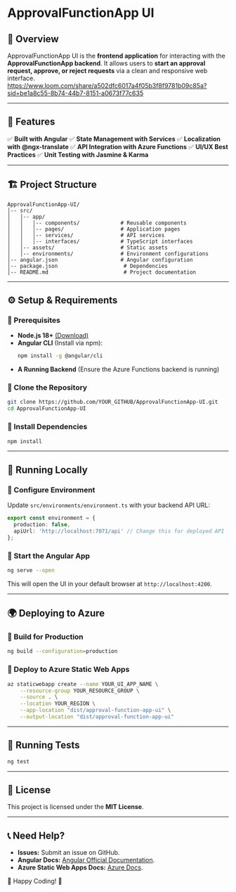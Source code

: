 # ApprovalFunctionApp UI

## 📌 Overview
ApprovalFunctionApp UI is the **frontend application** for interacting with the **ApprovalFunctionApp backend**. It allows users to **start an approval request, approve, or reject requests** via a clean and responsive web interface.
https://www.loom.com/share/a502dfc6017a4f05b3f8f9781b09c85a?sid=be1a8c55-8b74-44b7-8151-a0673f77c635

---

## 🚀 Features
✅ **Built with Angular**
✅ **State Management with Services**
✅ **Localization with @ngx-translate**
✅ **API Integration with Azure Functions**
✅ **UI/UX Best Practices**
✅ **Unit Testing with Jasmine & Karma**

---

## 🏗️ Project Structure
```
ApprovalFunctionApp-UI/
│-- src/
│   │-- app/
│   │   │-- components/             # Reusable components
│   │   │-- pages/                  # Application pages
│   │   │-- services/               # API services
│   │   │-- interfaces/             # TypeScript interfaces
│   │-- assets/                     # Static assets
│   │-- environments/               # Environment configurations
│-- angular.json                    # Angular configuration
│-- package.json                     # Dependencies
│-- README.md                        # Project documentation
```

---

## ⚙️ Setup & Requirements
### 🔹 Prerequisites
- **Node.js 18+** [(Download)](https://nodejs.org/)
- **Angular CLI** (Install via npm):
  ```sh
  npm install -g @angular/cli
  ```
- **A Running Backend** (Ensure the Azure Functions backend is running)

### 🔹 Clone the Repository
```sh
git clone https://github.com/YOUR_GITHUB/ApprovalFunctionApp-UI.git
cd ApprovalFunctionApp-UI
```

### 🔹 Install Dependencies
```sh
npm install
```

---

## 🏃 Running Locally
### 🔹 Configure Environment
Update `src/environments/environment.ts` with your backend API URL:
```ts
export const environment = {
  production: false,
  apiUrl: 'http://localhost:7071/api' // Change this for deployed API
};
```

### 🔹 Start the Angular App
```sh
ng serve --open
```

This will open the UI in your default browser at `http://localhost:4200`.

---

## 🌍 Deploying to Azure
### 🔹 Build for Production
```sh
ng build --configuration=production
```

### 🔹 Deploy to Azure Static Web Apps
```sh
az staticwebapp create --name YOUR_UI_APP_NAME \
    --resource-group YOUR_RESOURCE_GROUP \
    --source . \
    --location YOUR_REGION \
    --app-location "dist/approval-function-app-ui" \
    --output-location "dist/approval-function-app-ui"
```

---

## 🧪 Running Tests
```sh
ng test
```

---

## 📜 License
This project is licensed under the **MIT License**.

---

## 📞 Need Help?
- **Issues:** Submit an issue on GitHub.
- **Angular Docs:** [Angular Official Documentation](https://angular.io/).
- **Azure Static Web Apps Docs:** [Azure Docs](https://learn.microsoft.com/en-us/azure/static-web-apps/).

🚀 Happy Coding! 🎯

